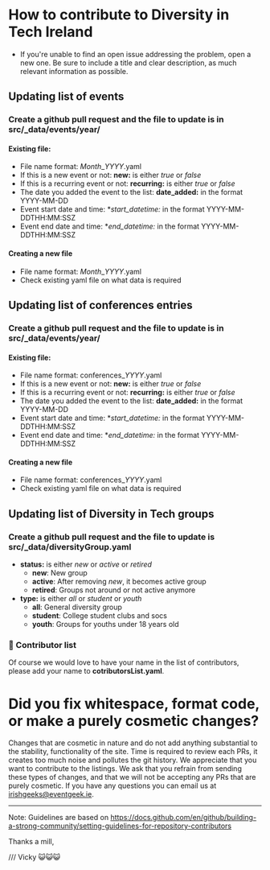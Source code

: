 # How to contribute to Diversity in Tech Ireland

* If you're unable to find an open issue addressing the problem, open a new one. 
Be sure to include a title and clear description, as much relevant information as possible.

## Updating list of events
### Create a github pull request and the file to update is in **src/_data/events/year/**
#### Existing file: 
- File name format: *Month*_*YYYY*.yaml
- If this is a new event or not: **new:** is either *true* or *false* 
- If this is a recurring event or not: **recurring:** is either *true* or *false* 
- The date you added the event to the list: **date_added:** in the format YYYY-MM-DD
- Event start date and time: **start_datetime:* in the format YYYY-MM-DDTHH:MM:SSZ
- Event end date and time: **end_datetime:* in the format YYYY-MM-DDTHH:MM:SSZ

#### Creating a new file
- File name format: *Month*_*YYYY*.yaml
- Check existing yaml file on what data is required


## Updating list of conferences entries
### Create a github pull request and the file to update is in **src/_data/events/year/**
#### Existing file: 
- File name format: conferences_*YYYY*.yaml
- If this is a new event or not: **new:** is either *true* or *false* 
- If this is a recurring event or not: **recurring:** is either *true* or *false* 
- The date you added the event to the list: **date_added:** in the format YYYY-MM-DD
- Event start date and time: **start_datetime:* in the format YYYY-MM-DDTHH:MM:SSZ
- Event end date and time: **end_datetime:* in the format YYYY-MM-DDTHH:MM:SSZ

#### Creating a new file
- File name format: conferences_*YYYY*.yaml
- Check existing yaml file on what data is required

## Updating list of Diversity in Tech groups 
### Create a github pull request and the file to update is **src/_data/diversityGroup.yaml**
- **status:** is either *new* or *active* or *retired*
  - **new**: New group
  - **active**: After removing *new*, it becomes active group
  - **retired**: Groups not around or not active anymore
- **type:** is either *all* or *student* or *youth*
  - **all**: General diversity group
  - **student**: College student clubs and socs
  - **youth**: Groups for youths under 18 years old

### 🌈 Contributor list
Of course we would love to have your name in the list of contributors, please add your name to **cotributorsList.yaml**.

# Did you fix whitespace, format code, or make a purely cosmetic changes?
Changes that are cosmetic in nature and do not add anything substantial to the stability, functionality of the site. Time is required to review each PRs, 
it creates too much noise and pollutes the git history.
We appreciate that you want to contribute to the listings. We ask that you refrain from sending these types of changes, and that we will not be 
accepting any PRs that are purely cosmetic. If you have any questions you can email us at irishgeeks@eventgeek.ie.

---

Note: Guidelines are based on https://docs.github.com/en/github/building-a-strong-community/setting-guidelines-for-repository-contributors

Thanks a mill,

/// Vicky 😺😺😺
